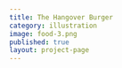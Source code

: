 ```yaml
---
title: The Hangover Burger
category: illustration
image: food-3.png
published: true
layout: project-page
---
```

